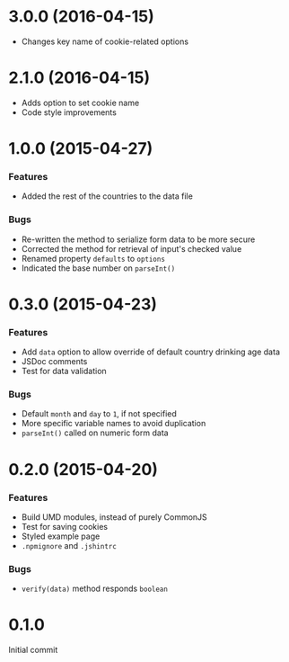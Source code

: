 # 3.0.0 (2016-04-15)
* Changes key name of cookie-related options

# 2.1.0 (2016-04-15)
* Adds option to set cookie name
* Code style improvements

# 1.0.0 (2015-04-27)
### Features
* Added the rest of the countries to the data file

### Bugs
* Re-written the method to serialize form data to be more secure
* Corrected the method for retrieval of input's checked value
* Renamed property `defaults` to `options`
* Indicated the base number on `parseInt()`

# 0.3.0 (2015-04-23)
### Features
* Add `data` option to allow override of default country drinking age data
* JSDoc comments
* Test for data validation

### Bugs
* Default `month` and `day` to `1`, if not specified
* More specific variable names to avoid duplication
* `parseInt()` called on numeric form data

# 0.2.0 (2015-04-20)
### Features
* Build UMD modules, instead of purely CommonJS
* Test for saving cookies
* Styled example page
* `.npmignore` and `.jshintrc`

### Bugs
* `verify(data)` method responds `boolean`

# 0.1.0
Initial commit
